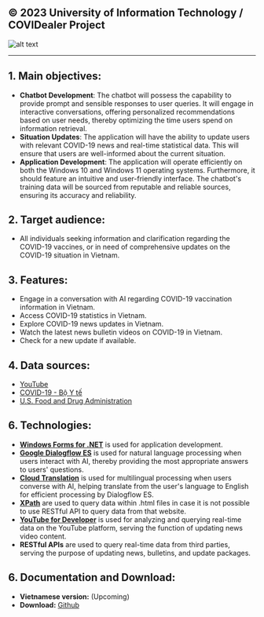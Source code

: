 **© 2023 University of Information Technology / COVIDealer Project**
------------
![alt text](https://i.imgur.com/cXLHb3D.png)
____________________________
## 1. Main objectives:
* **Chatbot Development**: The chatbot will possess the capability to provide prompt and sensible responses to user queries. It will engage in interactive conversations, offering personalized recommendations based on user needs, thereby optimizing the time users spend on information retrieval.
* **Situation Updates**: The application will have the ability to update users with relevant COVID-19 news and real-time statistical data. This will ensure that users are well-informed about the current situation.
* **Application Development**: The application will operate efficiently on both the Windows 10 and Windows 11 operating systems. Furthermore, it should feature an intuitive and user-friendly interface. The chatbot's training data will be sourced from reputable and reliable sources, ensuring its accuracy and reliability.
## 2. Target audience:
* All individuals seeking information and clarification regarding the COVID-19 vaccines, or in need of comprehensive updates on the COVID-19 situation in Vietnam.
## 3. Features:
* Engage in a conversation with AI regarding COVID-19 vaccination information in Vietnam.
* Access COVID-19 statistics in Vietnam.
* Explore COVID-19 news updates in Vietnam.
* Watch the latest news bulletin videos on COVID-19 in Vietnam.
* Check for a new update if available.
## 4. Data sources:
* [YouTube](https://www.youtube.com)
* [COVID-19 - Bộ Y tế](https://covid19.gov.vn/)
* [U.S. Food and Drug Administration](https://www.fda.gov)
## 6. Technologies:
* **[Windows Forms for .NET](https://learn.microsoft.com/vi-vn/dotnet/desktop/winforms/?view=netframeworkdesktop-4.8)** is used for application development.
* **[Google Dialogflow ES](https://cloud.google.com/dialogflow/es/docs)** is used for natural language processing when users interact with AI, thereby providing the most appropriate answers to users' questions.
* **[Cloud Translation](https://cloud.google.com/translate)** is used for multilingual processing when users converse with AI, helping translate from the user's language to English for efficient processing by Dialogflow ES.
* **[XPath](https://developer.mozilla.org/en-US/docs/Web/XPath)** are used to query data within .html files in case it is not possible to use RESTful API to query data from that website.
* **[YouTube for Developer](https://developers.google.com/youtube)** is used for analyzing and querying real-time data on the YouTube platform, serving the function of updating news video content.
* **RESTful APIs** are used to query real-time data from third parties, serving the purpose of updating news, bulletins, and update packages.
## 6. Documentation and Download:
* **Vietnamese version:** (Upcoming)
* **Download:** [Github](https://github.com/phanxuanquang/COVIDealer/releases/latest)
